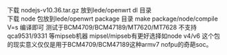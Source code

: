 下载 nodejs-v10.36.tar.gz 放到lede/openwrt dl 目录<br>
下载 node 包放到lede/openwrt package 目录
make package/node/compile V=s 编译即可
测试于BCM4709/BCM47189/MT7620/MT7628
不支持qca9531/9331 等mipseb机器
mipsel/mipseb有更好选择如node v4/v6
这个包的现实意义仅仅是用于BCM4709/BCM47189这种armv7 nofpu的奇葩soc。
